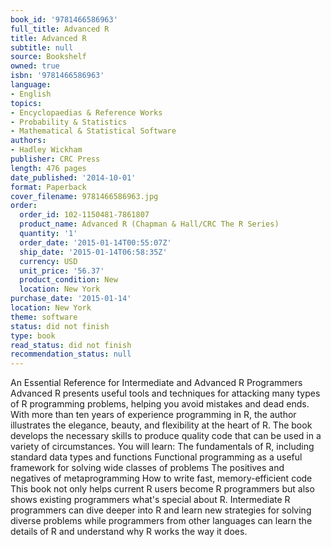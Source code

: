 ```yaml
---
book_id: '9781466586963'
full_title: Advanced R
title: Advanced R
subtitle: null
source: Bookshelf
owned: true
isbn: '9781466586963'
language:
- English
topics:
- Encyclopaedias & Reference Works
- Probability & Statistics
- Mathematical & Statistical Software
authors:
- Hadley Wickham
publisher: CRC Press
length: 476 pages
date_published: '2014-10-01'
format: Paperback
cover_filename: 9781466586963.jpg
order:
  order_id: 102-1150481-7861807
  product_name: Advanced R (Chapman & Hall/CRC The R Series)
  quantity: '1'
  order_date: '2015-01-14T00:55:07Z'
  ship_date: '2015-01-14T06:58:35Z'
  currency: USD
  unit_price: '56.37'
  product_condition: New
  location: New York
purchase_date: '2015-01-14'
location: New York
theme: software
status: did not finish
type: book
read_status: did not finish
recommendation_status: null
---
```

An Essential Reference for Intermediate and Advanced R Programmers
Advanced R presents useful tools and techniques for attacking many types of R programming problems, helping you avoid mistakes and dead ends. With more than ten years of experience programming in R, the author illustrates the elegance, beauty, and flexibility at the heart of R.
The book develops the necessary skills to produce quality code that can be used in a variety of circumstances. You will learn:
The fundamentals of R, including standard data types and functions Functional programming as a useful framework for solving wide classes of problems The positives and negatives of metaprogramming How to write fast, memory-efficient code
This book not only helps current R users become R programmers but also shows existing programmers what's special about R. Intermediate R programmers can dive deeper into R and learn new strategies for solving diverse problems while programmers from other languages can learn the details of R and understand why R works the way it does.
